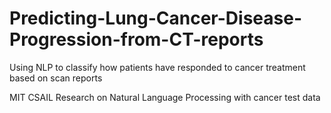 # Predicting-Lung-Cancer-Disease-Progression-from-CT-reports
Using NLP to classify how patients have responded to cancer treatment based on scan reports

MIT CSAIL Research on Natural Language Processing with cancer test data
